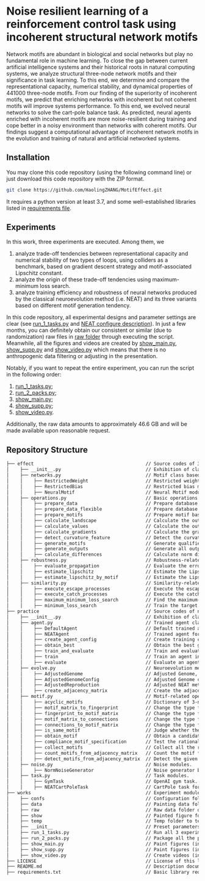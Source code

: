 # Noise resilient learning of a reinforcement control task using incoherent structural network motifs

Network motifs are abundant in biological and social networks but play no fundamental role in machine learning. 
To close the gap between current artificial intelligence systems and 
their historical roots in natural computing systems, 
we analyze structural three-node network motifs and their significance in task learning. 
To this end, we determine and compare the representational capacity, numerical stability, 
and dynamical properties of 441000 three-node motifs. 
From our finding of the superiority of incoherent motifs, 
we predict that enriching networks with incoherent but not coherent motifs will improve systems performance. 
To this end, we evolved neural networks to solve the cart-pole balance task. 
As predicted, neural agents enriched with incoherent motifs are more noise-resilient during training 
and cope better in a noisy environment than networks with coherent motifs. 
Our findings suggest a computational advantage of incoherent network motifs in the evolution 
and training of natural and artificial networked systems. 

## Installation
You may clone this code repository (using the following command line) or 
just download this code repository with the ZIP format.  

```sh
git clone https://github.com/HaolingZHANG/MotifEffect.git
```

It requires a python version at least 3.7, and some well-established libraries listed in 
[requirements file](https://github.com/HaolingZHANG/MotifEffect/blob/main/requirements.txt).

## Experiments
In this work, three experiments are executed.
Among them, we
1. analyze trade-off tendencies between representational capacity and numerical stability of two types of loops, using colliders as a benchmark, based on gradient descent strategy and motif-associated Lipschitz constant.
2. analyze the origin of these trade-off tendencies using maximum-minimum loss search.
3. analyze training efficiency and robustness of neural networks produced by the classical neuroevolution method (i.e. NEAT) and its three variants based on different motif generation tendency.

In this code repository, all experimental designs and parameter settings are clear (see 
[run_1_tasks.py](https://github.com/HaolingZHANG/MotifEffect/blob/main/works/run_1_tasks.py)
and
[NEAT configure description](https://github.com/HaolingZHANG/MotifEffect/blob/main/works/confs/README.md)).
In just a few months, you can definitely obtain our consistent or similar 
(due to randomization) raw files in 
[raw folder](https://github.com/HaolingZHANG/MotifEffect/blob/main/works/raw/README.md) 
through executing the script.
Meanwhile, all the figures and videos are created by 
[show_main.py](https://github.com/HaolingZHANG/MotifEffect/blob/main/works/show_main.py), 
[show_supp.py](https://github.com/HaolingZHANG/MotifEffect/blob/main/works/show_supp.py) and
[show_video.py](https://github.com/HaolingZHANG/MotifEffect/blob/main/works/show_video.py) 
which means that there is no anthropogenic data filtering or adjusting in the presentation.

Notably, if you want to repeat the entire experiment, you can run the script in the following order:
1. [run_1_tasks.py](https://github.com/HaolingZHANG/MotifEffect/blob/main/works/run_1_tasks.py);
2. [run_2_packs.py](https://github.com/HaolingZHANG/MotifEffect/blob/main/works/run_1_packs.py);
3. [show_main.py](https://github.com/HaolingZHANG/MotifEffect/blob/main/works/show_main.py);
4. [show_supp.py](https://github.com/HaolingZHANG/MotifEffect/blob/main/works/show_supp.py);
5. [show_video.py](https://github.com/HaolingZHANG/MotifEffect/blob/main/works/show_video.py).

Additionally, the raw data amounts to approximately 46.6 GB and will be made available upon reasonable request.

## Repository Structure
```html
├── effect                                         // Source codes of 3-node motif effect experiments.
│    ├── __init__.py                               // Exhibition of class and method calls and implementation of monitor class.
│    ├── networks.py                               // Motif class based on PyTorch.
│    │    ├── RestrictedWeight                     // Restricted weight module.
│    │    ├── RestrictedBias                       // Restricted bias module.
│    │    ├── NeuralMotif                          // Neural Motif module.
│    ├── operations.py                             // Basic operations.
│    │    ├── prepare_data                         // Prepare database through the range of variable and sampling points for both x and y.
│    │    ├── prepare_data_flexible                // Prepare database through the flexible range of variable and sampling points.
│    │    ├── prepare_motifs                       // Prepare motif based on the selected parameters.
│    │    ├── calculate_landscape                  // Calculate the output landscape of the selected motif.
│    │    ├── calculate_values                     // Calculate the output values of the selected motif.
│    │    ├── calculate_gradients                  // Calculate the gradient matrix of the selected motif.
│    │    ├── detect_curvature_feature             // Detect the curvature feature of a given landscape.
│    │    ├── generate_motifs                      // Generate qualified motif with specific requirements.
│    │    ├── generate_outputs                     // Generate all output landscapes and the corresponding parameters based on the given parameter domain.
│    │    ├── calculate_differences                // Calculate norm differences between motif landscapes.
│    ├── robustness.py                             // Robustness-related operations.
│    │    ├── evaluate_propagation                 // Evaluate the error propagation through the selected motif.
│    │    ├── estimate_lipschitz                   // Estimate the Lipschitz constant of the output signals produced by selected motif.
│    │    ├── estimate_lipschitz_by_motif          // Estimate the Lipschitz constant from a selected motif.
│    ├── similarity.py                             // Similarity-related operations.
│    │    ├── execute_escape_processes             // Execute the escape process for multiple pairs of an escape motif and several catch motifs.
│    │    ├── execute_catch_processes              // Execute the catching process for referenced motifs and several catch motifs.
│    │    ├── maximum_minimum_loss_search          // Find the maximum-minimum L2-norm loss (as the representation capacity bound) between source motif and target motifs.
│    │    ├── minimum_loss_search                  // Train the target motif to achieve the source motif and find the minimum L2-norm loss between the two motifs.
├── practice                                       // Source codes of neuroevolution experiments.
│    ├── __init__.py                               // Exhibition of class and method calls.
│    ├── agent.py                                  // Trained agent classes.
│    │    ├── DefaultAgent                         // Default trained agent.
│    │    ├── NEATAgent                            // Trained agent for the NEAT method and its variants.
│    │    ├── create_agent_config                  // Create training configure of agent.
│    │    ├── obtain_best                          // Obtain the best genome in the specific task.
│    │    ├── train_and_evaluate                   // Train and evaluate agents in a given NEAT task.
│    │    ├── train                                // Train an agent in a given NEAT task.
│    │    ├── evaluate                             // Evaluate an agent in a given NEAT task.
│    ├── evolve.py                                 // Neuroevolution method variation.
│    │    ├── AdjustedGenome                       // Adjusted Genome, agent of NEAT method (prohibiting the appearance of loops based on the given setting).
│    │    ├── AdjustedGenomeConfig                 // Adjusted Genome configuration (prohibiting the appearance of loops based on the given setting).
│    │    ├── AdjustedReproduction                 // Adjusted NEAT method (prohibiting the appearance of loops based on the given setting).
│    │    ├── create_adjacency_matrix              // Create the adjacency matrix from the given genome and its corresponding configuration.
│    ├── motif.py                                  // Motif-related operations.
│    │    ├── acyclic_motifs                       // Dictionary of 3-node acyclic motifs, i.e., incoherent loops, coherent loops, colliders.
│    │    ├── motif_matrix_to_fingerprint          // Change the type from the motif to the fingerprint for saving.
│    │    ├── fingerprint_to_motif_matrix          // Change the type from the fingerprint to the motif for motif calculating.
│    │    ├── motif_matrix_to_connections          // Change the type from the motif matrix to the graph connections for agent training.
│    │    ├── connections_to_motif_matrix          // Change the type from the graph connections to the motif matrix for motif calculating.
│    │    ├── is_same_motif                        // Judge whether the two motifs are the same.
│    │    ├── obtain_motif                         // Obtain a candidate motif of specific nodes in the adjacency matrix.
│    │    ├── compliance_motif_specification       // Test the rationality of the obtained motif.
│    │    ├── collect_motifs                       // Collect all the rational motifs from the adjacency matrix.
│    │    ├── count_motifs_from_adjacency_matrix   // Count the motif frequencies from a given adjacency matrix.
│    │    ├── detect_motifs_from_adjacency_matrix  // Detect the given motifs from an adjacency matrix
│    ├── noise.py                                  // Noise modules.
│    │    ├── NormNoiseGenerator                   // Noise generator based on the norm.
│    ├── task.py                                   // Task modules.
│    │    ├── GymTask                              // OpenAI gym task.
│    │    ├── NEATCartPoleTask                     // CartPole task for NEAT method and its variants.
├── works                                          // Experiment module of this work.
│    ├── confs                                     // Configuration folder of neuroevolution tasks.
│    ├── data                                      // Painting data folder of all the experiments.
│    ├── raw                                       // Raw data folder of all the experiments.
│    ├── show                                      // Painted figure folder of all the experiments.
│    ├── temp                                      // Temp folder to temporarily save all the figures in Video S1 - S8.
│    ├── __init__                                  // Preset parameters in the experiments.
│    ├── run_1_tasks.py                            // Run all 3 experiments for this work.
│    ├── run_2_packs.py                            // Package all the presented data from the experimental results.
│    ├── show_main.py                              // Paint figures (in the main text) from the generated data.
│    ├── show_supp.py                              // Paint figures (in the supporting materials) from the generated data.
│    ├── show_video.py                             // Create videos (in the supporting materials) from the generated data.
├── LICENSE                                        // License of this library (GPL-3.0 license).
├── README.md                                      // Description document of this library.
├── requirements.txt                               // Basic library requirements of this library.
```

[//]: # (## Citation)

[//]: # (If you think this repository helps or being used in your research, please consider refer this work.)

[//]: # (Here is a Bibtex entry:)

[//]: # ()
[//]: # (````)

[//]: # (@article{zhang2023representational,)

[//]: # (  title={Noise resilient learning of a reinforcement control task using incoherent structural network motifs},)

[//]: # (  author={Zhang, Haoling and Yang, Chao-Han Huck and Zenil, Hector and Chen, Pin-Yu and Shen, Yue and Kiani, Narsis A. and Tegner, Jesper},)

[//]: # (  journal={TODO},)

[//]: # (  year={2023})

[//]: # (})

[//]: # (````)
